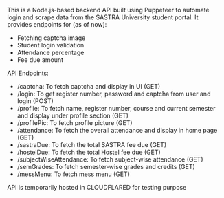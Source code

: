 This is a Node.js-based backend API built using Puppeteer to automate login and scrape data from the SASTRA University student portal. It provides endpoints for  (as of now):

- Fetching captcha image
- Student login validation
- Attendance percentage
- Fee due amount


API Endpoints:
 - /captcha: To fetch captcha and display in UI (GET)
 - /login: To get register number, password and captcha from user and login (POST)
 - /profile: To fetch name, register number, course and current semester and display under profile section (GET)
 - /profilePic: To fetch profile picture (GET)
 - /attendance: To fetch the overall attendance and display in home page (GET)
 - /sastraDue: To fetch the total SASTRA fee due (GET)
 - /hostelDue: To fetch the total Hostel fee due (GET)
 - /subjectWiseAttendance: To fetch subject-wise attendance (GET)
 - /semGrades: To fetch semester-wise grades and credits (GET)
 - /messMenu: To fetch mess menu (GET)

API is temporarily hosted in CLOUDFLARED for testing purpose
